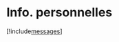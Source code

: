 # Info. personnelles

[!include[messages](infopersonnelles.messages.autogen.md)]




































































































































